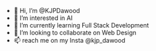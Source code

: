 - 👋 Hi, I’m @KJPDawood
- 👀 I’m interested in AI
- 🌱 I’m currently learning Full Stack Development
- 💞️ I’m looking to collaborate on Web Design
- 📫 reach me on my Insta @kjp_dawood

<!---
KJPDawood/KJPDawood is a ✨ special ✨ repository because its `README.md` (this file) appears on your GitHub profile.
You can click the Preview link to take a look at your changes.
--->

